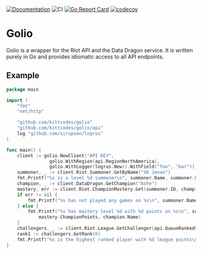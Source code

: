 [![Documentation](https://godoc.org/github.com/kittcodes/golio?status.svg)](https://godoc.org/github.com/kittcodes/golio)
![CI](https://github.com/kittcodes/golio/workflows/CI/badge.svg?branch=master)
[![Go Report Card](https://goreportcard.com/badge/github.com/kittcodes/golio)](https://goreportcard.com/report/github.com/kittcodes/golio)
[![codecov](https://codecov.io/gh/KnutZuidema/golio/branch/master/graph/badge.svg)](https://codecov.io/gh/KnutZuidema/golio)

# Golio

Golio is a wrapper for the Riot API and the Data Dragon service.
It is written purely in Go and provides idiomatic access to all
API endpoints.

## Example

```go
package main

import (
	"fmt"
	"net/http"

	"github.com/kittcodes/golio"
    "github.com/kittcodes/golio/api"
	log "github.com/sirupsen/logrus"
)

func main() {
	client := golio.NewClient("API KEY",
                golio.WithRegion(api.RegionNorthAmerica),
                golio.WithLogger(logrus.New().WithField("foo", "bar")))
	summoner, _ := client.Riot.Summoner.GetByName("SK Jenax")
	fmt.Printf("%s is a level %d summoner\n", summoner.Name, summoner.SummonerLevel)
	champion, _ := client.DataDragon.GetChampion("Ashe")
	mastery, err := client.Riot.ChampionMastery.Get(summoner.ID, champion.Key)
	if err != nil {
		fmt.Printf("%s has not played any games on %s\n", summoner.Name, champion.Name)
	} else {
		fmt.Printf("%s has mastery level %d with %d points on %s\n", summoner.Name, mastery.ChampionLevel,
			mastery.ChampionPoints, champion.Name)
	}
	challengers, _ := client.Riot.League.GetChallenger(api.QueueRankedSolo)
	rank1 := challengers.GetRank(0)
	fmt.Printf("%s is the highest ranked player with %d league points\n", rank1.SummonerName, rank1.LeaguePoints)
}
```
